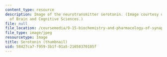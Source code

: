 ```yaml
---
content_type: resource
description: Image of the neurotransmitter serotonin. (Image courtesy of MIT's Department
  of Brain and Cognitive Sciences.)
file: null
file_location: /coursemedia/9-15-biochemistry-and-pharmacology-of-synaptic-transmission-fall-2007/58427ca7f9593b1f01a521650370105f_9-15f07-th.jpg
file_type: image/jpeg
resourcetype: Image
title: Serotonin (thumbnail)
uid: 58427ca7-f959-3b1f-01a5-21650370105f
---
```

